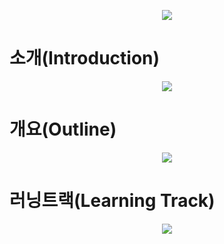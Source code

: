 <a href="https://laidd.org"><p align="center"><img src="https://user-images.githubusercontent.com/113582196/190530961-0c340d23-0d2e-4d45-ab29-94ada812a85a.png"></p></a>

# 소개(Introduction)
<a href="https://laidd.org"><p align="center"><img src="https://user-images.githubusercontent.com/113582196/190531613-e8d152ef-0b65-4057-b0d8-50d8728104cf.png"></p></a>

# 개요(Outline)
<a href="https://laidd.org"><p align="center"><img src="https://user-images.githubusercontent.com/113582196/190531692-c343093f-8f82-4c66-8b48-fb8f45746cf9.png"></p></a>

# 러닝트랙(Learning Track)
<a href="https://laidd.org"><p align="center"><img src="https://user-images.githubusercontent.com/113582196/190531752-2b4e16fe-10d3-4c43-8ce8-2673f7bb2062.png"></p></a>
